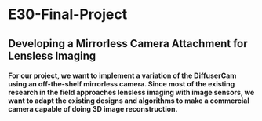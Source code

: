 # E30-Final-Project
## Developing a Mirrorless Camera Attachment for Lensless Imaging

#### For our project, we want to implement a variation of the DiffuserCam using an off-the-shelf mirrorless camera. Since most of the existing research in the field approaches lensless imaging with image sensors, we want to adapt the existing designs and algorithms to make a commercial camera capable of doing 3D image reconstruction.  
